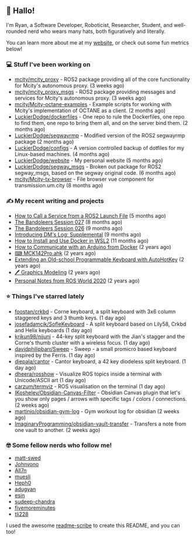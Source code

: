 ## 👋 Hallo!

I'm Ryan, a Software Developer, Roboticist, Researcher, Student, and well-rounded nerd who wears many hats, both figuratively and literally.

You can learn more about me at my [website](https://ryandlewis.dev), or check out some fun metrics below!

### 💻 Stuff I've been working on

- [mcity/mcity_proxy](https://github.com/mcity/mcity_proxy) - ROS2 package providing all of the core functionality for Mcity&#39;s autonomous proxy. (3 weeks ago)
- [mcity/mcity_proxy_msgs](https://github.com/mcity/mcity_proxy_msgs) - ROS2 package providing messages and services for Mcity&#39;s autonomous proxy. (3 weeks ago)
- [mcity/Mcity-octane-examples](https://github.com/mcity/Mcity-octane-examples) - Example scripts for working with Mcity&#39;s implementation of OCTANE as a client. (2 months ago)
- [LuckierDodge/dockerfiles](https://github.com/LuckierDodge/dockerfiles) - One repo to rule the Dockerfiles, one repo to find them, one repo to bring them all, and on the server bind them. (2 months ago)
- [LuckierDodge/segwayrmp](https://github.com/LuckierDodge/segwayrmp) - Modified version of the ROS2 segwayrmp package (2 months ago)
- [LuckierDodge/configs](https://github.com/LuckierDodge/configs) - A version controlled backup of dotfiles for my Linux-based machines. (4 months ago)
- [LuckierDodge/website](https://github.com/LuckierDodge/website) - My personal website (5 months ago)
- [LuckierDodge/segway_msgs](https://github.com/LuckierDodge/segway_msgs) - Broken out package for ROS2 segway_msgs, based on the segway original code. (6 months ago)
- [mcity/Mcity-tx-browser](https://github.com/mcity/Mcity-tx-browser) - File browser vue component for transmission.um.city (8 months ago)

### ✍ My recent writing and projects

- [How to Call a Service from a ROS2 Launch File](https://ryandlewis.dev/posts/callserviceinros2launch/) (5 months ago)
- [The Bandoleers Session 027](https://ryandlewis.dev/posts/ttrpg/thebandoleers027/) (8 months ago)
- [The Bandoleers Session 026](https://ryandlewis.dev/posts/ttrpg/thebandoleers026/) (9 months ago)
- [Introducing DM&#39;s Log: Supplemental](https://ryandlewis.dev/posts/ttrpg/introducingdmslog/) (9 months ago)
- [How to Install and Use Docker in WSL2](https://ryandlewis.dev/posts/howtowsldocker/) (11 months ago)
- [How to Communicate with an Arduino from Docker](https://ryandlewis.dev/posts/howtoarduinodocker/) (2 years ago)
- [⌨ MCK142Pro.ahk](https://ryandlewis.dev/projects/mck142pro/) (2 years ago)
- [Extending an Old-school Programmable Keyboard with AutoHotKey](https://ryandlewis.dev/posts/mck142pro/) (2 years ago)
- [🖊 Graphics Modeling](https://ryandlewis.dev/projects/graphics/) (2 years ago)
- [Personal Notes from ROS World 2020](https://ryandlewis.dev/posts/rosworld2020/) (2 years ago)

### ⭐ Things I've starred lately

- [foostan/crkbd](https://github.com/foostan/crkbd) - Corne keyboard, a split keyboard with 3x6 column staggered keys and 3 thumb keys. (1 day ago)
- [josefadamcik/SofleKeyboard](https://github.com/josefadamcik/SofleKeyboard) - A split keyboard based on Lily58, Crkbd and Helix keyboards (1 day ago)
- [krikun98/nijuni](https://github.com/krikun98/nijuni) - 44-key split keyboard with the Jian&#39;s stagger and the Corne&#39;s thumb cluster with a wireless focus. (1 day ago)
- [davidphilipbarr/Sweep](https://github.com/davidphilipbarr/Sweep) - Sweep - a small promicro based keyboard inspired by the Ferris. (1 day ago)
- [diepala/cantor](https://github.com/diepala/cantor) - Cantor keyboard, a 42 key diodeless split keyboard. (1 day ago)
- [dheera/rosshow](https://github.com/dheera/rosshow) - Visualize ROS topics inside a terminal with Unicode/ASCII art (1 day ago)
- [carzum/termviz](https://github.com/carzum/termviz) - ROS visualisation on the terminal (1 day ago)
- [IKoshelev/Obsidian-Canvas-Filter](https://github.com/IKoshelev/Obsidian-Canvas-Filter) - Obsidian Canvas plugin that let&#39;s you show only pages / arrows with specific tags / colors / connections. (2 weeks ago)
- [martinjo/obsidian-gym-log](https://github.com/martinjo/obsidian-gym-log) - Gym workout log for obsidian (2 weeks ago)
- [ImaginaryProgramming/obsidian-vault-transfer](https://github.com/ImaginaryProgramming/obsidian-vault-transfer) - Transfers a note from one vault to another. (2 weeks ago)

### 🤓 Some fellow nerds who follow me!

- [matt-swed](https://github.com/matt-swed)
- [Johnvono](https://github.com/Johnvono)
- [All7n](https://github.com/All7n)
- [muesli](https://github.com/muesli)
- [Heph0](https://github.com/Heph0)
- [adugyan](https://github.com/adugyan)
- [esin](https://github.com/esin)
- [sudeep-chandra](https://github.com/sudeep-chandra)
- [fivemoreminutes](https://github.com/fivemoreminutes)
- [tli228](https://github.com/tli228)

I used the awesome [readme-scribe](https://github.com/muesli/readme-scribe) to create this README, and you can too!
